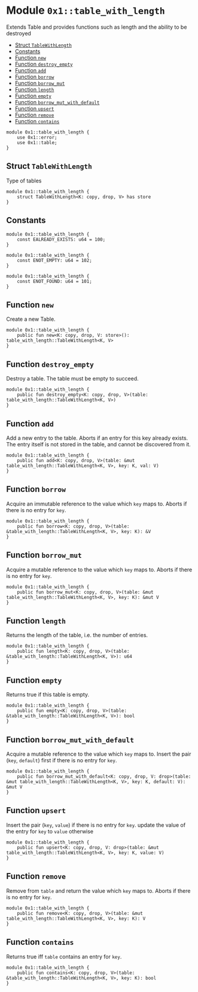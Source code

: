 <a id="0x1_table_with_length"></a>

# Module `0x1::table_with_length`

Extends Table and provides functions such as length and the ability to be destroyed

- [Struct `TableWithLength`](#0x1_table_with_length_TableWithLength)
- [Constants](#@Constants_0)
- [Function `new`](#0x1_table_with_length_new)
- [Function `destroy_empty`](#0x1_table_with_length_destroy_empty)
- [Function `add`](#0x1_table_with_length_add)
- [Function `borrow`](#0x1_table_with_length_borrow)
- [Function `borrow_mut`](#0x1_table_with_length_borrow_mut)
- [Function `length`](#0x1_table_with_length_length)
- [Function `empty`](#0x1_table_with_length_empty)
- [Function `borrow_mut_with_default`](#0x1_table_with_length_borrow_mut_with_default)
- [Function `upsert`](#0x1_table_with_length_upsert)
- [Function `remove`](#0x1_table_with_length_remove)
- [Function `contains`](#0x1_table_with_length_contains)

```move
module 0x1::table_with_length {
    use 0x1::error;
    use 0x1::table;
}
```

<a id="0x1_table_with_length_TableWithLength"></a>

## Struct `TableWithLength`

Type of tables

```move
module 0x1::table_with_length {
    struct TableWithLength<K: copy, drop, V> has store
}
```

<a id="@Constants_0"></a>

## Constants

<a id="0x1_table_with_length_EALREADY_EXISTS"></a>

```move
module 0x1::table_with_length {
    const EALREADY_EXISTS: u64 = 100;
}
```

<a id="0x1_table_with_length_ENOT_EMPTY"></a>

```move
module 0x1::table_with_length {
    const ENOT_EMPTY: u64 = 102;
}
```

<a id="0x1_table_with_length_ENOT_FOUND"></a>

```move
module 0x1::table_with_length {
    const ENOT_FOUND: u64 = 101;
}
```

<a id="0x1_table_with_length_new"></a>

## Function `new`

Create a new Table.

```move
module 0x1::table_with_length {
    public fun new<K: copy, drop, V: store>(): table_with_length::TableWithLength<K, V>
}
```

<a id="0x1_table_with_length_destroy_empty"></a>

## Function `destroy_empty`

Destroy a table. The table must be empty to succeed.

```move
module 0x1::table_with_length {
    public fun destroy_empty<K: copy, drop, V>(table: table_with_length::TableWithLength<K, V>)
}
```

<a id="0x1_table_with_length_add"></a>

## Function `add`

Add a new entry to the table. Aborts if an entry for this
key already exists. The entry itself is not stored in the
table, and cannot be discovered from it.

```move
module 0x1::table_with_length {
    public fun add<K: copy, drop, V>(table: &mut table_with_length::TableWithLength<K, V>, key: K, val: V)
}
```

<a id="0x1_table_with_length_borrow"></a>

## Function `borrow`

Acquire an immutable reference to the value which `key` maps to.
Aborts if there is no entry for `key`.

```move
module 0x1::table_with_length {
    public fun borrow<K: copy, drop, V>(table: &table_with_length::TableWithLength<K, V>, key: K): &V
}
```

<a id="0x1_table_with_length_borrow_mut"></a>

## Function `borrow_mut`

Acquire a mutable reference to the value which `key` maps to.
Aborts if there is no entry for `key`.

```move
module 0x1::table_with_length {
    public fun borrow_mut<K: copy, drop, V>(table: &mut table_with_length::TableWithLength<K, V>, key: K): &mut V
}
```

<a id="0x1_table_with_length_length"></a>

## Function `length`

Returns the length of the table, i.e. the number of entries.

```move
module 0x1::table_with_length {
    public fun length<K: copy, drop, V>(table: &table_with_length::TableWithLength<K, V>): u64
}
```

<a id="0x1_table_with_length_empty"></a>

## Function `empty`

Returns true if this table is empty.

```move
module 0x1::table_with_length {
    public fun empty<K: copy, drop, V>(table: &table_with_length::TableWithLength<K, V>): bool
}
```

<a id="0x1_table_with_length_borrow_mut_with_default"></a>

## Function `borrow_mut_with_default`

Acquire a mutable reference to the value which `key` maps to.
Insert the pair (`key`, `default`) first if there is no entry for `key`.

```move
module 0x1::table_with_length {
    public fun borrow_mut_with_default<K: copy, drop, V: drop>(table: &mut table_with_length::TableWithLength<K, V>, key: K, default: V): &mut V
}
```

<a id="0x1_table_with_length_upsert"></a>

## Function `upsert`

Insert the pair (`key`, `value`) if there is no entry for `key`.
update the value of the entry for `key` to `value` otherwise

```move
module 0x1::table_with_length {
    public fun upsert<K: copy, drop, V: drop>(table: &mut table_with_length::TableWithLength<K, V>, key: K, value: V)
}
```

<a id="0x1_table_with_length_remove"></a>

## Function `remove`

Remove from `table` and return the value which `key` maps to.
Aborts if there is no entry for `key`.

```move
module 0x1::table_with_length {
    public fun remove<K: copy, drop, V>(table: &mut table_with_length::TableWithLength<K, V>, key: K): V
}
```

<a id="0x1_table_with_length_contains"></a>

## Function `contains`

Returns true iff `table` contains an entry for `key`.

```move
module 0x1::table_with_length {
    public fun contains<K: copy, drop, V>(table: &table_with_length::TableWithLength<K, V>, key: K): bool
}
```
